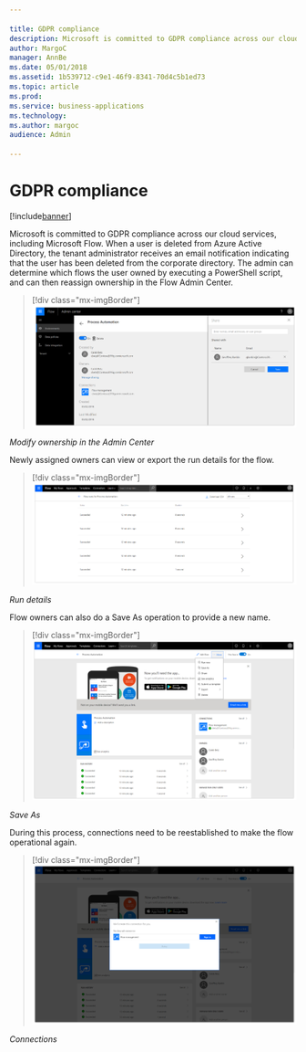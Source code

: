 ```yaml
---

title: GDPR compliance
description: Microsoft is committed to GDPR compliance across our cloud services, including Microsoft Flow.
author: MargoC
manager: AnnBe
ms.date: 05/01/2018
ms.assetid: 1b539712-c9e1-46f9-8341-70d4c5b1ed73
ms.topic: article
ms.prod: 
ms.service: business-applications
ms.technology: 
ms.author: margoc
audience: Admin

---
```

#  GDPR compliance




[!include[banner](../../includes/banner.md)]

Microsoft is committed to GDPR compliance across our cloud services, including
Microsoft Flow. When a user is deleted from Azure Active Directory, the tenant
administrator receives an email notification indicating that the user has been
deleted from the corporate directory. The admin can determine which flows the
user owned by executing a PowerShell script, and can then reassign ownership in
the Flow Admin Center.

> [!div class="mx-imgBorder"] 
> ![A screenshot of how to modify ownership in the admin center](media/gdpr-compliance-1.png "A screenshot of how to modify ownership in the admin center")
<!-- Picture 31 -->


*Modify ownership in the Admin Center*

Newly assigned owners can view or export the run details for the flow.

> [!div class="mx-imgBorder"] 
> ![A screenshot showing the run details from the flow](media/gdpr-compliance-2.png "A screenshot showing the run details from the flow")
<!-- Picture 32 -->


*Run details*

Flow owners can also do a Save As operation to provide a new name.

> [!div class="mx-imgBorder"] 
> ![A screenshot showing how to Save As for a flow](media/gdpr-compliance-3.png "A screenshot showing how to Save As for a flow")
<!-- Picture 33 -->


*Save As*

During this process, connections need to be reestablished to make the flow
operational again.

> [!div class="mx-imgBorder"] 
> ![A screenshot of Connections](media/gdpr-compliance-4.png "A screenshot of Connections")
<!-- Picture 34 -->


*Connections*
